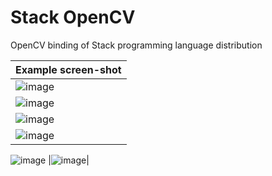 # Stack OpenCV
OpenCV binding of Stack programming language distribution

|Example screen-shot|
|:-|
|![image](https://github.com/user-attachments/assets/a7f0a342-421a-4771-a5db-41ddc0fdf95d)|
|![image](https://github.com/user-attachments/assets/2344fa3f-0d3d-49db-b5b7-09dec9054a34)|
|![image](https://github.com/user-attachments/assets/9bf83600-2031-47ae-93bc-a397b49c9ff6)|
|![image](https://github.com/user-attachments/assets/b44e50d3-23ed-4158-b7b8-b6bdb16750af)|
![image](https://github.com/user-attachments/assets/b36e040b-4a36-4711-aa08-ee8719fd0cdf)
|![image](https://github.com/user-attachments/assets/73104e84-4bd5-4517-a613-e3c63e1328cd)|
